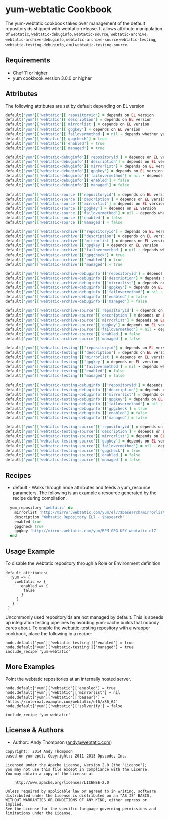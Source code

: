 yum-webtatic Cookbook
============

The yum-webtatic cookbook takes over management of the default
repositoryids shipped with webtatic-release. It allows attribute
manipulation of `webtatic`, `webtatic-debuginfo`, `webtatic-source`,
`webtatic-archive`, `webtatic-archive-debuginfo`, `webtatic-archive-source`
`webtatic-testing`, `webtatic-testing-debuginfo`, and `webtatic-testing-source`.

Requirements
------------
* Chef 11 or higher
* yum cookbook version 3.0.0 or higher

Attributes
----------
The following attributes are set by default depending on EL version

``` ruby
default['yum']['webtatic']['repositoryid'] = depends on EL version
default['yum']['webtatic']['description'] = depends on EL version
default['yum']['webtatic']['mirrorlist'] = depends on EL version
default['yum']['webtatic']['gpgkey'] = depends on EL version
default['yum']['webtatic']['failovermethod'] = nil - depends whether yum fastest mirrors plugin is installed
default['yum']['webtatic']['gpgcheck'] = true
default['yum']['webtatic']['enabled'] = true
default['yum']['webtatic']['managed'] = true
```

``` ruby
default['yum']['webtatic-debuginfo']['repositoryid'] = depends on EL version
default['yum']['webtatic-debuginfo']['description'] = depends on EL version
default['yum']['webtatic-debuginfo']['mirrorlist'] = depends on EL version
default['yum']['webtatic-debuginfo']['gpgkey'] = depends on EL version
default['yum']['webtatic-debuginfo']['failovermethod'] = nil - depends whether yum fastest mirrors plugin is installeddefault['yum']['webtatic-debuginfo']['gpgcheck'] = true
default['yum']['webtatic-debuginfo']['enabled'] = false
default['yum']['webtatic-debuginfo']['managed'] = false
```

``` ruby
default['yum']['webtatic-source']['repositoryid'] = depends on EL version
default['yum']['webtatic-source']['description'] = depends on EL version
default['yum']['webtatic-source']['mirrorlist'] = depends on EL version
default['yum']['webtatic-source']['gpgkey'] = depends on EL version
default['yum']['webtatic-source']['failovermethod'] = nil - depends whether yum fastest mirrors plugin is installeddefault['yum']['webtatic-source']['gpgcheck'] = true
default['yum']['webtatic-source']['enabled'] = false
default['yum']['webtatic-source']['managed'] = false
```
``` ruby
default['yum']['webtatic-archive']['repositoryid'] = depends on EL version
default['yum']['webtatic-archive']['description'] = depends on EL version
default['yum']['webtatic-archive']['mirrorlist'] = depends on EL version
default['yum']['webtatic-archive']['gpgkey'] = depends on EL version
default['yum']['webtatic-archive']['failovermethod'] = nil - depends whether yum fastest mirrors plugin is installed
default['yum']['webtatic-archive']['gpgcheck'] = true
default['yum']['webtatic-archive']['enabled'] = true
default['yum']['webtatic-archive']['managed'] = true
```

``` ruby
default['yum']['webtatic-archive-debuginfo']['repositoryid'] = depends on EL version
default['yum']['webtatic-archive-debuginfo']['description'] = depends on EL version
default['yum']['webtatic-archive-debuginfo']['mirrorlist'] = depends on EL version
default['yum']['webtatic-archive-debuginfo']['gpgkey'] = depends on EL version
default['yum']['webtatic-archive-debuginfo']['failovermethod'] = nil - depends whether yum fastest mirrors plugin is installeddefault['yum']['webtatic-debuginfo']['gpgcheck'] = true
default['yum']['webtatic-archive-debuginfo']['enabled'] = false
default['yum']['webtatic-archive-debuginfo']['managed'] = false
```

``` ruby
default['yum']['webtatic-archive-source']['repositoryid'] = depends on EL version
default['yum']['webtatic-archive-source']['description'] = depends on EL version
default['yum']['webtatic-archive-source']['mirrorlist'] = depends on EL version
default['yum']['webtatic-archive-source']['gpgkey'] = depends on EL version
default['yum']['webtatic-archive-source']['failovermethod'] = nil - depends whether yum fastest mirrors plugin is installeddefault['yum']['webtatic-source']['gpgcheck'] = true
default['yum']['webtatic-archive-source']['enabled'] = false
default['yum']['webtatic-archive-source']['managed'] = false
```

``` ruby
default['yum']['webtatic-testing']['repositoryid'] = depends on EL version
default['yum']['webtatic-testing']['description'] = depends on EL version
default['yum']['webtatic-testing']['mirrorlist'] = depends on EL version
default['yum']['webtatic-testing']['gpgkey'] = depends on EL version
default['yum']['webtatic-testing']['failovermethod'] = nil - depends whether yum fastest mirrors plugin is installeddefault['yum']['webtatic-testing']['gpgcheck'] = true
default['yum']['webtatic-testing']['enabled'] = false
default['yum']['webtatic-testing']['managed'] = false
```

``` ruby
default['yum']['webtatic-testing-debuginfo']['repositoryid'] = depends on EL version
default['yum']['webtatic-testing-debuginfo']['description'] = depends on EL version
default['yum']['webtatic-testing-debuginfo']['mirrorlist'] = depends on EL version
default['yum']['webtatic-testing-debuginfo']['gpgkey'] = depends on EL version
default['yum']['webtatic-testing-debuginfo']['failovermethod'] = nil - depends whether yum fastest mirrors plugin is installed
default['yum']['webtatic-testing-debuginfo']['gpgcheck'] = true
default['yum']['webtatic-testing-debuginfo']['enabled'] = false
default['yum']['webtatic-testing-debuginfo']['managed'] = false
```

``` ruby
default['yum']['webtatic-testing-source']['repositoryid'] = depends on EL version
default['yum']['webtatic-testing-source']['description'] = depends on EL version
default['yum']['webtatic-testing-source']['mirrorlist'] = depends on EL version
default['yum']['webtatic-testing-source']['gpgkey'] = depends on EL version
default['yum']['webtatic-testing-source']['failovermethod'] = nil - depends whether yum fastest mirrors plugin is installed
default['yum']['webtatic-testing-source']['gpgcheck'] = true
default['yum']['webtatic-testing-source']['enabled'] = false
default['yum']['webtatic-testing-source']['managed'] = false
```

Recipes
-------
* default - Walks through node attributes and feeds a yum_resource
  parameters. The following is an example a resource generated by the
  recipe during compilation.

```ruby
  yum_repository 'webtatic' do
    mirrorlist 'http://mirror.webtatic.com/yum/el7/$basearch/mirrorlist'
    description 'Webtatic Repository EL7 - $basearch'
    enabled true
    gpgcheck true
    gpgkey 'http://mirror.webtatic.com/yum/RPM-GPG-KEY-webtatic-el7'
  end
```

Usage Example
-------------
To disable the webtatic repository through a Role or Environment definition

```
default_attributes(
  :yum => {
    :webtatic => {
      :enabled => {
        false
       }
     }
   }
 )
```

Uncommonly used repositoryids are not managed by default. This is
speeds up integration testing pipelines by avoiding yum-cache builds
that nobody cares about. To enable the webtatic-testing repository with a
wrapper cookbook, place the following in a recipe:

```
node.default['yum']['webtatic-testing']['enabled'] = true
node.default['yum']['webtatic-testing']['managed'] = true
include_recipe 'yum-webtatic'
```

More Examples
-------------
Point the webtatic repositories at an internally hosted server.

```
node.default['yum']['webtatic']['enabled'] = true
node.default['yum']['webtatic']['mirrorlist'] = nil
node.default['yum']['webtatic']['baseurl'] = 'https://internal.example.com/webtatic/el6/x86_64'
node.default['yum']['webtatic']['sslverify'] = false

include_recipe 'yum-webtatic'
```

License & Authors
-----------------
- Author:: Andy Thompson (<andy@webtatic.com>)

```text
Copyright:: 2014 Andy Thompson
based on yum-epel, Copyright:: 2011-2013 Opscode, Inc.

Licensed under the Apache License, Version 2.0 (the "License");
you may not use this file except in compliance with the License.
You may obtain a copy of the License at

    http://www.apache.org/licenses/LICENSE-2.0

Unless required by applicable law or agreed to in writing, software
distributed under the License is distributed on an "AS IS" BASIS,
WITHOUT WARRANTIES OR CONDITIONS OF ANY KIND, either express or implied.
See the License for the specific language governing permissions and
limitations under the License.
```